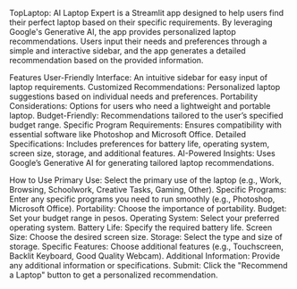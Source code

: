 TopLaptop: AI Laptop Expert is a Streamlit app designed to help users find their perfect laptop based on their specific requirements. By leveraging Google's Generative AI, the app provides personalized laptop recommendations. Users input their needs and preferences through a simple and interactive sidebar, and the app generates a detailed recommendation based on the provided information.



Features
User-Friendly Interface: An intuitive sidebar for easy input of laptop requirements.
Customized Recommendations: Personalized laptop suggestions based on individual needs and preferences.
Portability Considerations: Options for users who need a lightweight and portable laptop.
Budget-Friendly: Recommendations tailored to the user’s specified budget range.
Specific Program Requirements: Ensures compatibility with essential software like Photoshop and Microsoft Office.
Detailed Specifications: Includes preferences for battery life, operating system, screen size, storage, and additional features.
AI-Powered Insights: Uses Google’s Generative AI for generating tailored laptop recommendations.


How to Use
Primary Use: Select the primary use of the laptop (e.g., Work, Browsing, Schoolwork, Creative Tasks, Gaming, Other).
Specific Programs: Enter any specific programs you need to run smoothly (e.g., Photoshop, Microsoft Office).
Portability: Choose the importance of portability.
Budget: Set your budget range in pesos.
Operating System: Select your preferred operating system.
Battery Life: Specify the required battery life.
Screen Size: Choose the desired screen size.
Storage: Select the type and size of storage.
Specific Features: Choose additional features (e.g., Touchscreen, Backlit Keyboard, Good Quality Webcam).
Additional Information: Provide any additional information or specifications.
Submit: Click the "Recommend a Laptop" button to get a personalized recommendation.
